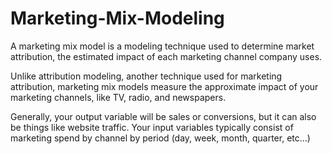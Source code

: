 # Marketing-Mix-Modeling

A marketing mix model is a modeling technique used to determine market attribution, the estimated impact of each marketing channel company uses.

Unlike attribution modeling, another technique used for marketing attribution, marketing mix models measure the approximate impact of your marketing channels, like TV, radio, and newspapers.

Generally, your output variable will be sales or conversions, but it can also be things like website traffic. Your input variables typically consist of marketing spend by channel by period (day, week, month, quarter, etc…)
